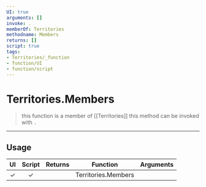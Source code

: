 ```yaml
---
UI: true
arguments: []
invoke: .
memberOf: Territories
methodname: Members
returns: []
script: true
tags:
- Territories/_function
- function/UI
- function/script
---
```

# Territories.Members
> this function is a member of [[Territories]]
> this method can be invoked with `.`
-----
## Usage
|  UI | Script | Returns | Function | Arguments |
|:---:|:------:|-------:|:--------:|:---------|
|✓|✓||Territories.Members||
